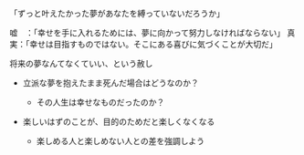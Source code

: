 「ずっと叶えたかった夢があなたを縛っていないだろうか」

嘘　：「幸せを手に入れるためには、夢に向かって努力しなければならない」
真実：「幸せは目指すものではない。そこにある喜びに気づくことが大切だ」

将来の夢なんてなくていい、という赦し

- 立派な夢を抱えたまま死んだ場合はどうなのか？
	- その人生は幸せなものだったのか？

- 楽しいはずのことが、目的のためだと楽しくなくなる
	- 楽しめる人と楽しめない人との差を強調しよう